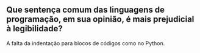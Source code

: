 ## Que sentença comum das linguagens de programação, em sua opinião, é mais prejudicial à legibilidade?

A falta da indentação para blocos de códigos como no Python.

